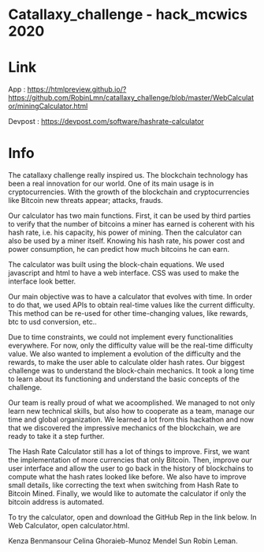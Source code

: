 # Catallaxy_challenge - hack_mcwics 2020

# Link

App : https://htmlpreview.github.io/?https://github.com/RobinLmn/catallaxy_challenge/blob/master/WebCalculator/miningCalculator.html

Devpost : https://devpost.com/software/hashrate-calculator

# Info

The catallaxy challenge really inspired us. The blockchain technology has been a real innovation for our world. One of its main usage is in cryptocurrencies. With the growth of the blockchain and cryptocurrencies like Bitcoin new threats appear; attacks, frauds.

Our calculator has two main functions. First, it can be used by third parties to verify that the number of bitcoins a miner has earned is coherent with his hash rate, i.e. his capacity, his power of mining. Then the calculator can also be used by a miner itself. Knowing his hash rate, his power cost and power consumption, he can predict how much bitcoins he can earn.

The calculator was built using the block-chain equations. We used javascript and html to have a web interface. CSS was used to make the interface look better.

Our main objective was to have a calculator that evolves with time. In order to do that, we used APIs to obtain real-time values like the current difficulty. This method can be re-used for other time-changing values, like rewards, btc to usd conversion, etc..

Due to time constraints, we could not implement every functionalities everywhere. For now, only the difficulty value will be the real-time difficulty value. We also wanted to implement a evolution of the difficulty and the rewards, to make the user able to calculate older hash rates. Our biggest challenge was to understand the block-chain mechanics. It took a long time to learn about its functioning and understand the basic concepts of the challenge.

Our team is really proud of what we acoomplished. We managed to not only learn new technical skills, but also how to cooperate as a team, manage our time and global organization. We learned a lot from this hackathon and now that we discovered the impressive mechanics of the blockchain, we are ready to take it a step further.

The Hash Rate Calculator still has a lot of things to improve. First, we want the implementation of more currencies that only Bitcoin. Then, improve our user interface and allow the user to go back in the history of blockchains to compute what the hash rates looked like before. We also have to improve small details, like correcting the text when switching from Hash Rate to Bitcoin Mined. Finally, we would like to automate the calculator if only the bitcoin address is automated.

To try the calculator, open and download the GitHub Rep in the link below. In Web Calculator, open calculator.html.

Kenza Benmansour 
Celina Ghoraieb-Munoz 
Mendel Sun 
Robin Leman.
